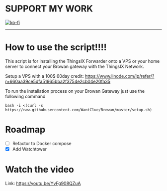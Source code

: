 # SUPPORT MY WORK
[![ko-fi](https://ko-fi.com/img/githubbutton_sm.svg)](https://ko-fi.com/R5R0IYN9V)

-------------------------------------------------------------------------------------------------------------------------------------------------

# How to use the script!!!!

This script is for installing the ThingsIX Forwarder onto a VPS or your home server to
connect your Browan gateway with the ThingsIX Network.

Setup a VPS with a 100$ 60day credit:
https://www.linode.com/lp/refer/?r=660aa39ce5dfa51965bba2f3754e2cb04e20fa35

To run the installation process on your Browan Gateway just use the following command
```
bash -i <(curl -s https://raw.githubusercontent.com/WantClue/Browan/master/setup.sh)
```

# Roadmap

- [ ] Refactor to Docker compose
- [x] Add Watchtower

# Watch the video

Link: https://youtu.be/YvFg908QZuA